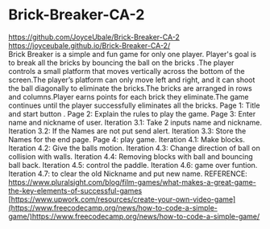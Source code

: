 # Brick-Breaker-CA-2
https://github.com/JoyceUbale/Brick-Breaker-CA-2                                                       
 https://joyceubale.github.io/Brick-Breaker-CA-2/  
Brick Breaker is a simple and fun game for only one player. Player's goal is to break all the bricks by bouncing the ball on the bricks .The player controls a small platform that moves vertically across the bottom of the screen.The player’s platform can only move left and right, and it can shoot the ball diagonally to eliminate the bricks.The bricks are arranged in rows and columns.Player earns points for each brick they eliminate.The game continues until the player successfully eliminates all the bricks.
Page 1: Title and start button .
Page 2: Explain the rules to play the game.
Page 3: Enter name and nickname of user.
Iteration 3.1: Take 2 inputs name and nickname.
Iteration 3.2: If the Names are not put send alert.
Iteration 3.3: Store the Names for the end page.
Page 4: play game.
Iteration 4.1: Make blocks.
Iteration 4.2: Give the balls motion.
Iteration 4.3: Change direction of ball on collision with walls.
Iteration 4.4: Removing blocks with ball and bouncing ball back.
Iteration 4.5: control the paddle.
Iteration 4.6: game over funtion.
Iteration 4.7: to clear the old Nickname and put new name.
REFERENCE: 
https://www.pluralsight.com/blog/film-games/what-makes-a-great-game-the-key-elements-of-successful-games
[https://www.upwork.com/resources/create-your-own-video-game](https://www.freecodecamp.org/news/how-to-code-a-simple-game/)https://www.freecodecamp.org/news/how-to-code-a-simple-game/

